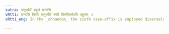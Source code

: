 ```yaml
---
sutra: चतुर्थ्यर्थे बहुलं छन्दसि
vRtti: छन्दसि विषये चतुर्थ्यर्थे षष्ठी विभक्तिर्भवति बहुलम् ॥
vRtti_eng: In the _chhandas_ the sixth case-affix is employed diversely with the force of the fourth case-affix.

---
```

